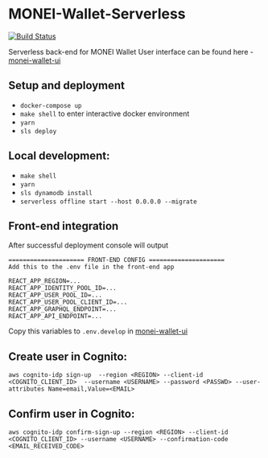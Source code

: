 # MONEI-Wallet-Serverless

[![Build Status](https://travis-ci.org/MONEI/monei-wallet-serverless.svg?branch=master)](https://travis-ci.org/MONEI/monei-wallet-serverless)

Serverless back-end for MONEI Wallet
User interface can be found here - [monei-wallet-ui](https://github.com/MONEI/monei-wallet-ui)

## Setup and deployment

- `docker-compose up`
- `make shell` to enter interactive docker environment
- `yarn`
- `sls deploy`

## Local development:

- `make shell`
- `yarn`
- `sls dynamodb install`
- `serverless offline start --host 0.0.0.0 --migrate`

## Front-end integration

After successful deployment console will output

```
===================== FRONT-END CONFIG =====================
Add this to the .env file in the front-end app

REACT_APP_REGION=...
REACT_APP_IDENTITY_POOL_ID=...
REACT_APP_USER_POOL_ID=...
REACT_APP_USER_POOL_CLIENT_ID=...
REACT_APP_GRAPHQL_ENDPOINT=...
REACT_APP_API_ENDPOINT=...
```

Copy this variables to `.env.develop` in [monei-wallet-ui](https://github.com/MONEI/monei-wallet-ui)

## Create user in Cognito:

`aws cognito-idp sign-up  --region <REGION> --client-id <COGNITO_CLIENT_ID>  --username <USERNAME> --password <PASSWD> --user-attributes Name=email,Value=<EMAIL>`

## Confirm user in Cognito:

`aws cognito-idp confirm-sign-up --region <REGION> --client-id <COGNITO_CLIENT_ID> --username <USERNAME> --confirmation-code <EMAIL_RECEIVED_CODE>`
